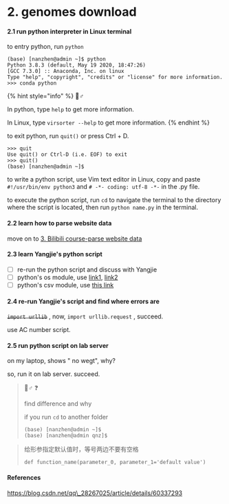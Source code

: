 # 2. genomes download

#### 2.1 run python interpreter in Linux terminal

to entry python, run `python`

```text
(base) [nanzhen@admin ~]$ python
Python 3.8.3 (default, May 19 2020, 18:47:26) 
[GCC 7.3.0] :: Anaconda, Inc. on linux
Type "help", "copyright", "credits" or "license" for more information.
>>> conda python
```

{% hint style="info" %}
🧙♂

In python,  type `help` to get more information.

In Linux, type `virsorter --help` to get more information.
{% endhint %}

to exit python, run `quit()` or press Ctrl + D.

```text
>>> quit
Use quit() or Ctrl-D (i.e. EOF) to exit
>>> quit()
(base) [nanzhen@admin ~]$ 
```

to write a python script, use Vim text editor in Linux, copy and paste `#!/usr/bin/env python3` and `# -*- coding: utf-8 -*-` in the .py file.

to execute the python script, run `cd` to navigate the terminal to the directory where the script is located, then run `python name.py` in the terminal.

#### 2.2 learn how to parse website data

move on to [3. Bilibili course-parse website data](3.-bilibili-course.md)

#### 2.3 learn Yangjie's python script

* [ ] re-run the python script and discuss with Yangjie
* [ ] python's os module, use [link1](https://stackabuse.com/introduction-to-python-os-module/), [link2](https://www.runoob.com/python/python-os-path.html)
* [ ] python's csv module, use [this link](https://www.geeksforgeeks.org/working-csv-files-python/)

#### 2.4 re-run Yangjie's script and find where errors are

~~`import urllib`~~ , now, `import urllib.request` , succeed.

use AC number script.

#### 2.5 run python script on lab server

on my laptop, shows " no wegt", why?

so, run it on lab server. succeed.











> 🧙♂ ❓ 
>
> find difference and why
>
> if you run `cd` to another folder
>
> ```text
> (base) [nanzhen@admin ~]$ 
> (base) [nanzhen@admin qnz]$ 
> ```

> 给形参指定默认值时，等号两边不要有空格
>
> `def function_name(parameter_0, parameter_1='default value')`















#### References

https://blog.csdn.net/qq\_28267025/article/details/60337293


